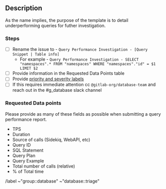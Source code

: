 ## Description

As the name implies, the purpose of the template is to detail underperforming queries for futher investigation.

### Steps

- [ ] Rename the issue to - `Query Performance Investigation - [Query Snippet | Table info]`
  - For example - `Query Performance Investigation - SELECT "namespaces".* FROM "namespaces" WHERE "namespaces"."id" = $1 LIMIT $2`
- [ ] Provide information in the Requested Data Points table
- [ ] Provide [priority and severity labels](https://about.gitlab.com/handbook/engineering/quality/issue-triage/#availability)
- [ ] If this requires immediate attention cc `@gitlab-org/database-team` and reach out in the #g_database slack channel

### Requested Data points

Please provide as many of these fields as possible when submitting a query performance report.

- TPS
- Duration
- Source of calls (Sidekiq, WebAPI, etc)
- Query ID
- SQL Statement
- Query Plan
- Query Example
- Total number of calls (relative)
- % of Total time

<!--

- Example of a postgres checkup report - https://gitlab.com/gitlab-com/gl-infra/infrastructure/-/snippets/2056787
- Epic - Improving the Database resource usage (&365) - https://gitlab.com/groups/gitlab-com/gl-infra/-/epics/365#short-term-query-improvements
- Past examples of query performance investigations that have led to this template creation. 
 - Possible Index suggestion or query rewriting (#292454) - https://gitlab.com/gitlab-org/gitlab/-/issues/292454)
 - High number of Sessions to the database with the value SET parameter (#292022) - https://gitlab.com/gitlab-org/gitlab/-/issues/292022)
 - Query performance "Select 1" (#220055) - https://gitlab.com/gitlab-org/gitlab/-/issues/220055
 - Select statements that are in execution during database CPU utilization peak times - licenses table (#292900)  - https://gitlab.com/gitlab-org/gitlab/-/issues/292900

-->

/label ~"group::database" ~"database::triage"
